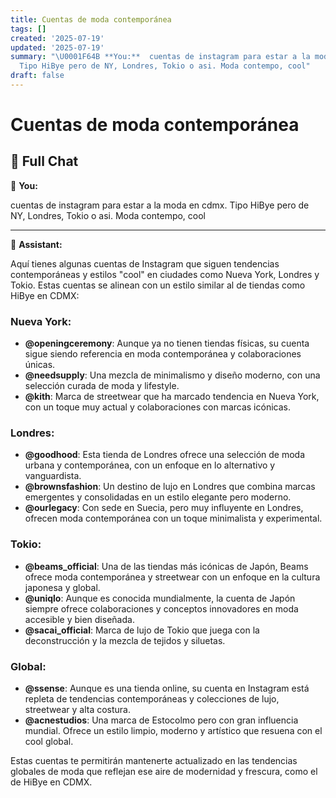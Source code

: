 ```yaml
---
title: Cuentas de moda contemporánea
tags: []
created: '2025-07-19'
updated: '2025-07-19'
summary: "\U0001F64B **You:**  cuentas de instagram para estar a la moda en cdmx.
  Tipo HiBye pero de NY, Londres, Tokio o asi. Moda contempo, cool"
draft: false
---
```


# Cuentas de moda contemporánea

## 🧠 Full Chat

🙋 **You:**

cuentas de instagram para estar a la moda en cdmx. Tipo HiBye pero de NY, Londres, Tokio o asi. Moda contempo, cool

---

🤖 **Assistant:**

Aquí tienes algunas cuentas de Instagram que siguen tendencias contemporáneas y estilos "cool" en ciudades como Nueva York, Londres y Tokio. Estas cuentas se alinean con un estilo similar al de tiendas como HiBye en CDMX:

### Nueva York:
- **@openingceremony**: Aunque ya no tienen tiendas físicas, su cuenta sigue siendo referencia en moda contemporánea y colaboraciones únicas.
- **@needsupply**: Una mezcla de minimalismo y diseño moderno, con una selección curada de moda y lifestyle.
- **@kith**: Marca de streetwear que ha marcado tendencia en Nueva York, con un toque muy actual y colaboraciones con marcas icónicas.

### Londres:
- **@goodhood**: Esta tienda de Londres ofrece una selección de moda urbana y contemporánea, con un enfoque en lo alternativo y vanguardista.
- **@brownsfashion**: Un destino de lujo en Londres que combina marcas emergentes y consolidadas en un estilo elegante pero moderno.
- **@ourlegacy**: Con sede en Suecia, pero muy influyente en Londres, ofrecen moda contemporánea con un toque minimalista y experimental.

### Tokio:
- **@beams_official**: Una de las tiendas más icónicas de Japón, Beams ofrece moda contemporánea y streetwear con un enfoque en la cultura japonesa y global.
- **@uniqlo**: Aunque es conocida mundialmente, la cuenta de Japón siempre ofrece colaboraciones y conceptos innovadores en moda accesible y bien diseñada.
- **@sacai_official**: Marca de lujo de Tokio que juega con la deconstrucción y la mezcla de tejidos y siluetas.

### Global:
- **@ssense**: Aunque es una tienda online, su cuenta en Instagram está repleta de tendencias contemporáneas y colecciones de lujo, streetwear y alta costura.
- **@acnestudios**: Una marca de Estocolmo pero con gran influencia mundial. Ofrece un estilo limpio, moderno y artístico que resuena con el cool global.

Estas cuentas te permitirán mantenerte actualizado en las tendencias globales de moda que reflejan ese aire de modernidad y frescura, como el de HiBye en CDMX.